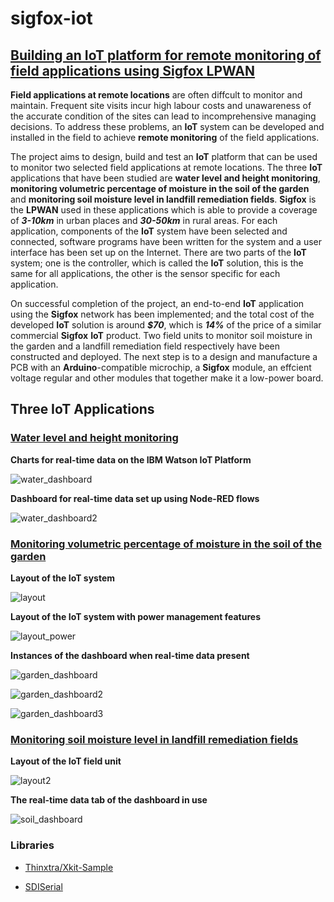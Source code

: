 # sigfox-iot

## [Building an IoT platform for remote monitoring of field applications using Sigfox LPWAN](https://github.com/aprilxindong12/sigfox-iot/blob/master/docs/poster_A0.pdf)

**Field applications at remote locations** are often diffcult to monitor and maintain. Frequent site visits incur high labour costs and unawareness of the accurate condition of the sites can lead to incomprehensive managing decisions. To address these problems, an **IoT** system can be developed and installed in the field to achieve **remote monitoring** of the field applications.

The project aims to design, build and test an **IoT** platform that can be used to monitor two selected field applications at remote locations. The three **IoT** applications that have been studied are **water level and height monitoring**, **monitoring volumetric percentage of moisture in the soil of the garden** and **monitoring soil moisture level in landfill remediation fields**. **Sigfox** is the **LPWAN** used in these applications which is able to provide a coverage of ***3-10km*** in urban places and ***30-50km*** in rural areas. For each application, components of the **IoT** system have been selected and connected, software programs have been written for the system and a user interface has been set up on the Internet. There are two parts of the **IoT** system; one is the controller, which is called the **IoT** solution, this is the same for all applications, the other is the sensor specific for each application.

On successful completion of the project, an end-to-end **IoT** application using the **Sigfox** network has been implemented; and the total cost of the developed **IoT** solution is around ***$70***, which is ***14%*** of the price of a similar commercial **Sigfox** **IoT** product. Two field units to monitor soil moisture in the garden and a landfill remediation field respectively have been constructed and deployed. The next step is to a design and manufacture a PCB with an **Arduino**-compatible microchip, a **Sigfox** module, an effcient voltage regular and other modules that together make it a low-power board.

## Three IoT Applications

### [Water level and height monitoring](http://xkit-2bebc3.mybluemix.net/ui)

**Charts for real-time data on the IBM Watson IoT Platform**

![water_dashboard](https://github.com/aprilxindong12/sigfox-iot/blob/master/docs/dashboard/water_dashboard.PNG)

**Dashboard for real-time data set up using Node-RED flows**

![water_dashboard2](https://github.com/aprilxindong12/sigfox-iot/blob/master/docs/dashboard/water_dashboard2.PNG)

### [Monitoring volumetric percentage of moisture in the soil of the garden](http://xkit-3e5ac8.mybluemix.net/ui)

**Layout of the IoT system**

![layout](https://github.com/aprilxindong12/sigfox-iot/blob/master/docs/garden_layout.png)

**Layout of the IoT system with power management features**

![layout_power](https://github.com/aprilxindong12/sigfox-iot/blob/master/docs/garden_power_layout.png)

**Instances of the dashboard when real-time data present**

![garden_dashboard](https://github.com/aprilxindong12/sigfox-iot/blob/master/docs/dashboard/garden_dashboard.PNG)

![garden_dashboard2](https://github.com/aprilxindong12/sigfox-iot/blob/master/docs/dashboard/garden_dashboard2.PNG)

![garden_dashboard3](https://github.com/aprilxindong12/sigfox-iot/blob/master/docs/dashboard/garden_dashboard3.PNG)

### [Monitoring soil moisture level in landfill remediation fields](http://xkit-2c5ca8.mybluemix.net/ui)

**Layout of the IoT field unit**

![layout2](https://github.com/aprilxindong12/sigfox-iot/blob/master/docs/soil_layout.png)

**The real-time data tab of the dashboard in use**

![soil_dashboard](https://github.com/aprilxindong12/sigfox-iot/blob/master/docs/dashboard/soil_dashboard.PNG)

### Libraries

* [Thinxtra/Xkit-Sample](https://github.com/Thinxtra/Xkit-Sample)

* [SDISerial](https://github.com/joranbeasley/SDISerial)
